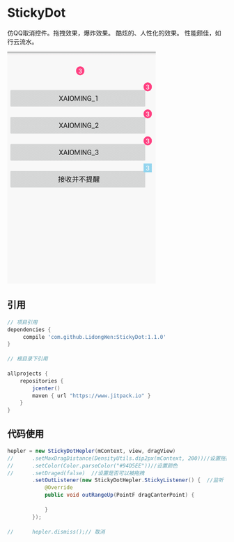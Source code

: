 # StickyDot
仿QQ取消控件。拖拽效果，爆炸效果。 酷炫的、人性化的效果。
性能颇佳，如行云流水。

![](art/showAll.gif)

## 引用
```groovy
// 项目引用
dependencies {
     compile 'com.github.LidongWen:StickyDot:1.1.0'
}

// 根目录下引用

allprojects {
    repositories {
        jcenter()
        maven { url "https://www.jitpack.io" }
    }
}
```

## 代码使用
```java
hepler = new StickyDotHepler(mContext, view, dragView)
//      .setMaxDragDistance(DensityUtils.dip2px(mContext, 200))//设置拖拽距离
//      .setColor(Color.parseColor("#94D5EE"))//设置颜色
//      .setDraged(false)  //设置是否可以被拖拽
        .setOutListener(new StickyDotHepler.StickyListener() {  //监听
            @Override
            public void outRangeUp(PointF dragCanterPoint) {

            }
        });

//      hepler.dismiss();// 取消
```
